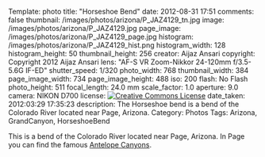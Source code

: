 Template: photo
title: "Horseshoe Bend"
date: 2012-08-31 17:51
comments: false
thumbnail: /images/photos/arizona/P_JAZ4129_tn.jpg
image: /images/photos/arizona/P_JAZ4129.jpg
page_image: /images/photos/arizona/P_JAZ4129_page.jpg
histogram: /images/photos/arizona/P_JAZ4129_hist.png
histogram_width: 128
histogram_height: 50
thumbnail_height: 256
creator: Aijaz Ansari
copyright: Copyright 2012 Aijaz Ansari
lens: "AF-S VR Zoom-Nikkor 24-120mm f/3.5-5.6G IF-ED"
shutter_speed: 1/320
photo_width: 768
thumbnail_width: 384
page_image_width: 734
page_image_height: 488
iso: 200
flash: No Flash
photo_height: 511
focal_length: 24.0 mm
scale_factor: 1.0
aperture: 9.0
camera: NIKON D700
license: <a rel="license" href="http://creativecommons.org/licenses/by-nc-nd/3.0/deed.en_US"><img alt="Creative Commons License" style="border-width:0" src="http://i.creativecommons.org/l/by-nc-nd/3.0/80x15.png" /></a>
date_taken: 2012:03:29 17:35:23
description: The Horseshoe bend is a bend of the Colorado River located near Page, Arizona. 
Category: Photos
Tags: Arizona, GrandCanyon, HorseshoeBend

This is a bend of the Colorado River located near Page, Arizona. In Page
you can find the famous
[Antelope Canyons](/2012/09/02/antelope-canyon/).
